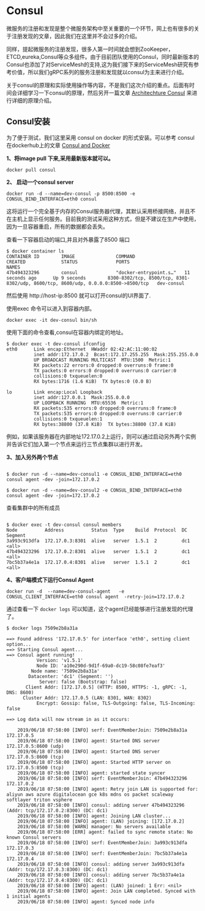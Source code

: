 # Consul

微服务的注册和发现是整个微服务架构中至关重要的一个环节，网上也有很多的关于注册发现的文章，因此我们在这里并不会过多的介绍。

同样，提起微服务的注册发现，很多人第一时间就会想到ZooKeeper，ETCD,eureka,Consul等众多组件。由于目前团队使用的Consul，同时最新版本的Consul也添加了对ServiceMesh的支持,这为我们接下来的ServiceMesh研究有参考价值，所以我们gRPC系列的服务注册和发现就以consul为主来进行介绍。

关于consul的原理和实际使用操作等内容，不是我们这次介绍的重点。后面有时间会详细学习一下consul的原理，然后另开一篇文章  [Architechture Consul](../../architecture/consul.md) 来进行详细的原理介绍。

## Consul安装

为了便于测试，我们这里采用 consul on docker 的形式安装。可以参考 consul 在dockerhub上的文章 [Consul and Docker](https://hub.docker.com/_/consul)

**1、将image pull 下来,采用最新版本就可以。**

```shell
docker pull consul
```

**2、 启动一个consul server**

```shell
docker run -d --name=dev-consul -p 8500:8500 -e CONSUL_BIND_INTERFACE=eth0 consul
```

这将运行一个完全基于内存的Consul服务器代理，其默认采用桥接网络，并且不在主机上显示任何服务。目前我的测试采用这种方式，但是不建议在生产中使用，因为一旦容器重启，所有的数据都会丢失。

查看一下容器启动的端口,并且对外暴露了8500 端口

```shell
$ docker container ls
CONTAINER ID        IMAGE               COMMAND                  CREATED             STATUS              PORTS                                                        NAMES
47b494323296        consul              "docker-entrypoint.s…"   11 seconds ago      Up 9 seconds        8300-8302/tcp, 8500/tcp, 8301-8302/udp, 8600/tcp, 8600/udp, 0.0.0.0:8500->8500/tcp   dev-consul
```

然后使用 http://host-ip:8500 就可以打开consul的UI界面了.

使用exec 命令可以进入到容器内部。

```shell
docker exec -it dev-consul bin/sh
```

使用下面的命令查看,consul在容器内绑定的地址。

```shell
$ docker exec -t dev-consul ifconfig
eth0      Link encap:Ethernet  HWaddr 02:42:AC:11:00:02
          inet addr:172.17.0.2  Bcast:172.17.255.255  Mask:255.255.0.0
          UP BROADCAST RUNNING MULTICAST  MTU:1500  Metric:1
          RX packets:22 errors:0 dropped:0 overruns:0 frame:0
          TX packets:0 errors:0 dropped:0 overruns:0 carrier:0
          collisions:0 txqueuelen:0
          RX bytes:1716 (1.6 KiB)  TX bytes:0 (0.0 B)

lo        Link encap:Local Loopback
          inet addr:127.0.0.1  Mask:255.0.0.0
          UP LOOPBACK RUNNING  MTU:65536  Metric:1
          RX packets:535 errors:0 dropped:0 overruns:0 frame:0
          TX packets:535 errors:0 dropped:0 overruns:0 carrier:0
          collisions:0 txqueuelen:1
          RX bytes:38800 (37.8 KiB)  TX bytes:38800 (37.8 KiB)
```

 例如，如果该服务器在内部地址172.17.0.2上运行，则可以通过启动另外两个实例并告诉它们加入第一个节点来运行三节点集群以进行开发。

**3、加入另外两个节点**


```shell

$ docker run -d --name=dev-consul1 -e CONSUL_BIND_INTERFACE=eth0 consul agent -dev -join=172.17.0.2

$ docker run -d --name=dev-consul2 -e CONSUL_BIND_INTERFACE=eth0 consul agent -dev -join=172.17.0.2

```

查看集群中的所有成员

```shell

$ docker exec -t dev-consul consul members
Node          Address          Status  Type    Build  Protocol  DC   Segment
3a993c913dfa  172.17.0.3:8301  alive   server  1.5.1  2         dc1  <all>
47b494323296  172.17.0.2:8301  alive   server  1.5.1  2         dc1  <all>
7bc5b37a4e1a  172.17.0.4:8301  alive   server  1.5.1  2         dc1  <all>
```

**4、客户端模式下运行Consul Agent**

```shell
docker run -d  --name=dev-consul-agent   -e CONSUL_CLIENT_INTERFACE=eth0 consul agent  -retry-join=172.17.0.2
```

通过查看一下 `docker logs` 可以知道，这个agent已经能够进行注册发现的代理了。

```shell
$ docker logs 7509e2b8a31a

==> Found address '172.17.0.5' for interface 'eth0', setting client option...
==> Starting Consul agent...
==> Consul agent running!
           Version: 'v1.5.1'
           Node ID: 'a10e290d-9d1f-69a0-dc19-58c08fe7eaf3'
         Node name: '7509e2b8a31a'
        Datacenter: 'dc1' (Segment: '')
            Server: false (Bootstrap: false)
       Client Addr: [172.17.0.5] (HTTP: 8500, HTTPS: -1, gRPC: -1, DNS: 8600)
      Cluster Addr: 172.17.0.5 (LAN: 8301, WAN: 8302)
           Encrypt: Gossip: false, TLS-Outgoing: false, TLS-Incoming: false

==> Log data will now stream in as it occurs:

    2019/06/18 07:58:00 [INFO] serf: EventMemberJoin: 7509e2b8a31a 172.17.0.5
    2019/06/18 07:58:00 [INFO] agent: Started DNS server 172.17.0.5:8600 (udp)
    2019/06/18 07:58:00 [INFO] agent: Started DNS server 172.17.0.5:8600 (tcp)
    2019/06/18 07:58:00 [INFO] agent: Started HTTP server on 172.17.0.5:8500 (tcp)
    2019/06/18 07:58:00 [INFO] agent: started state syncer
    2019/06/18 07:58:00 [INFO] serf: EventMemberJoin: 47b494323296 172.17.0.2
    2019/06/18 07:58:00 [INFO] agent: Retry join LAN is supported for: aliyun aws azure digitalocean gce k8s mdns os packet scaleway softlayer triton vsphere
    2019/06/18 07:58:00 [INFO] consul: adding server 47b494323296 (Addr: tcp/172.17.0.2:8300) (DC: dc1)
    2019/06/18 07:58:00 [INFO] agent: Joining LAN cluster...
    2019/06/18 07:58:00 [INFO] agent: (LAN) joining: [172.17.0.2]
    2019/06/18 07:58:00 [WARN] manager: No servers available
    2019/06/18 07:58:00 [ERR] agent: failed to sync remote state: No known Consul servers
    2019/06/18 07:58:00 [INFO] serf: EventMemberJoin: 3a993c913dfa 172.17.0.3
    2019/06/18 07:58:00 [INFO] serf: EventMemberJoin: 7bc5b37a4e1a 172.17.0.4
    2019/06/18 07:58:00 [INFO] consul: adding server 3a993c913dfa (Addr: tcp/172.17.0.3:8300) (DC: dc1)
    2019/06/18 07:58:00 [INFO] consul: adding server 7bc5b37a4e1a (Addr: tcp/172.17.0.4:8300) (DC: dc1)
    2019/06/18 07:58:00 [INFO] agent: (LAN) joined: 1 Err: <nil>
    2019/06/18 07:58:00 [INFO] agent: Join LAN completed. Synced with 1 initial agents
    2019/06/18 07:58:00 [INFO] agent: Synced node info
```

